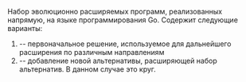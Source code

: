 Набор эволюционно расширяемых программ, реализованных напрямую, на языке программирования Go.
Содержит следующие варианты:
1. -- первоначальное решение, используемое для дальнейшего расширения по различным направлениям
2. -- добавление новой альтернативы, расширяющей набор альтернатив. В данном случае это круг.
